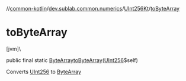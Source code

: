 //[common-kotlin](../../../index.md)/[dev.sublab.common.numerics](../index.md)/[UInt256Kt](index.md)/[toByteArray](to-byte-array.md)

# toByteArray

[jvm]\

public final static [ByteArray](https://kotlinlang.org/api/latest/jvm/stdlib/kotlin/-byte-array/index.html)[toByteArray](to-byte-array.md)([UInt256](../-u-int256/index.md)$self)

Converts [UInt256](../-u-int256/index.md) to [ByteArray](https://kotlinlang.org/api/latest/jvm/stdlib/kotlin/-byte-array/index.html)
